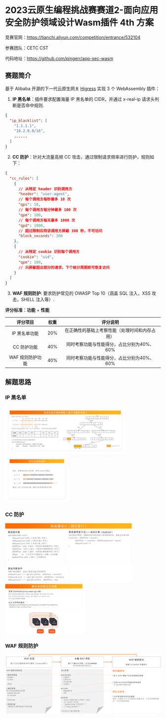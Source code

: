 # 2023云原生编程挑战赛赛道2-面向应用安全防护领域设计Wasm插件 4th 方案

竞赛官网：https://tianchi.aliyun.com/competition/entrance/532104

参赛团队：CETC CST

代码地址：https://github.com/pingerr/app-sec-wasm

## 赛题简介

基于 Alibaba 开源的下一代云原生网关 [Higress](https://github.com/alibaba/higress?spm=a2c22.12281978.0.0.42376745sRKLLz) 实现 3 个 WebAssembly 插件：

1. **IP 黑名单**：插件要求配置海量 IP 黑名单的 CIDR，并通过 x-real-ip 请求头判断是否命中规则.
```json
{
  "ip_blacklist": [
    "1.1.1.1",
    "10.2.0.0/16",
    ......
  ] 
}
```

2. **CC 防护**：针对大流量高频 CC 攻击，通过限制请求频率进行防护，规则如下：

```json
{
  "cc_rules": [
    {
      // 从特定 header 识别调用方
      "header": "user-agent",
      // 每个调用方每秒最多 10 次
      "qps": 10,
      // 每个调用方每分钟最多 100 次
      "qpm": 100,
      // 每个调用方每天最多 1000 次
      "qpd": 1000,
      // 超过限制后将该调用方屏蔽 300 秒，不可访问
      "block_seconds": 300 
    },
    {
      // 从特定 cookie 识别每个调用方
      "cookie": "uid",
      "qpm": 100,
      // 只屏蔽超出部分的请求，下个统计周期即可恢复访问
    }
  ] 
}
```

3. **WAF 规则防护**: 要求防护常见的 OWASP Top 10（涵盖 SQL 注入，XSS 攻击，SHELL 注入等）.

**评分标准**：**功能** + **性能**

|     评分项目     | 权重 |                    评分说明                    |
| :--------------: | :--: | :--------------------------------------------: |
|  IP 黑名单功能   | 20%  | 在正确性的基础上考察性能（处理时间和内存占用） |
|   CC 防护功能    | 40%  |   同时考察功能与性能得分，占比分别为40%、60%   |
| WAF 规则防护功能 | 40%  |   同时考察功能与性能得分，占比分别为40%、60%   |

## 解题思路

### IP 黑名单

<img src="README.assets/ip-radix.png" alt="ip-radix" style="zoom:38%;" />

<img src="README.assets/ip-位运算.png" alt="ip-位运算" style="zoom: 20%;" />

### CC 防护

<img src="README.assets/cc-限流器.png" alt="cc-限流器" style="zoom:40%;" />

<img src="README.assets/cc-并发.png" alt="cc-并发" style="zoom:25%;" />

### WAF 规则防护

![waf](README.assets/waf.png)